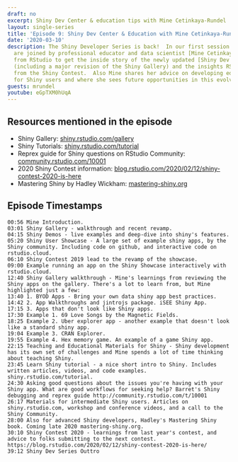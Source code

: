 ```yaml
---
draft: no
excerpt: Shiny Dev Center & education tips with Mine Cetinkaya-Rundel
layout: single-series
title: 'Episode 9: Shiny Dev Center & Education with Mine Cetinkaya-Rundel'
date: '2020-03-10'
description: The Shiny Developer Series is back!  In our first session of 2020, we
  are joined by professional educator and data scientist [Mine Cetinkaya-Rundel](https://twitter.com/minebocek)
  from RStudio to get the inside story of the newly updated [Shiny Dev Center](https://shiny.rstudio.com)
  (including a major revision of the Shiny Gallery) and the insights RStudio gained
  from the Shiny Contest.  Also Mine shares her advice on developing educational material
  for Shiny users and where she sees future opportunities in this evolving space.
guests: mrundel
youtube: eGpTXM0hUqA
---
```


## Resources mentioned in the episode

* Shiny Gallery: [shiny.rstudio.com/gallery](https://shiny.rstudio.com/gallery)
* Shiny Tutorials: [shiny.rstudio.com/tutorial](https://shiny.rstudio.com/tutorial)
* Reprex guide for Shiny questions on RStudio Community: [community.rstudio.com/10001](https://community.rstudio.com/10001)
* 2020 Shiny Contest information: [blog.rstudio.com/2020/02/12/shiny-contest-2020-is-here](https://blog.rstudio.com/2020/02/12/shiny-contest-2020-is-here/)
* Mastering Shiny by Hadley Wickham: [mastering-shiny.org](https://mastering-shiny.org/)

## Episode Timestamps

```
00:56 Mine Introduction.
03:01 Shiny Gallery - walkthrough and recent revamp.
04:15 Shiny Demos - live examples and deep-dive into shiny's features.
05:20 Shiny User Showcase - A large set of example shiny apps, by the Shiny community. Including code on github, and interactive code on rstudio.cloud. 
06:10 Shiny Contest 2019 lead to the revamp of the showcase. 
09:00 Example running an app on the Shiny Showcase interactively with rstudio.cloud.
12:40 Shiny Gallery walkthrough - Mine's learnings from reviewing the Shiny apps on the gallery. There's a lot to learn from, but Mine highlighted just a few: 
13:40 1. BYOD Apps - Bring your own data shiny app best practices.  
14:42 2. App Walkthroughs and jintrojs package. iSEE Shiny App. 
17:15 3. Apps that don't look like Shiny apps. 
17:30 Example 1. 69 Love Songs by the Magnetic Fields.
18:25 Example 2. Uber explorer app - another example that doesn't look like a standard shiny app. 
19:04 Example 3. CRAN Explorer. 
19:55 Example 4. Hex memory game. An example of a game Shiny app. 
22:15 Teaching and Educational Materials for Shiny - Shiny development has its own set of challenges and Mine spends a lot of time thinking about teaching Shiny.
23:45 Learn Shiny tutorial - a nice short intro to Shiny. Includes written articles, videos, and code examples.  shiny.rstudio.com/tutorial. 
24:30 Asking good questions about the issues you're having with your Shiny app. What are good workflows for seeking help? Barret's Shiny debugging and reprex guide http://community.rstudio.com/t/10001
26:17 Materials for intermediate Shiny users. Articles on shiny.rstudio.com, workshop and conference videos, and a call to the Shiny Community. 
28:00 Also for advanced Shiny developers, Hadley's Mastering Shiny book. Coming late 2020 mastering-shiny.org. 
30:10 Shiny Contest 2020 - learnings from last year's contest, and advice to folks submitting to the next contest. https://blog.rstudio.com/2020/02/12/shiny-contest-2020-is-here/
39:12 Shiny Dev Series Outtro
```

